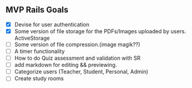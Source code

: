 ## MVP Rails Goals

- [x] Devise for user authentication
- [x] Some version of file storage for the PDFs/Images uploaded by users. ActiveStorage
- [ ] Some version of file compression.(image magik??)
- [ ] A timer functionality
- [ ] How to do Quiz assessment and validation with SR
- [ ] add markdown for editing && previewing.
- [ ] Categorize users (Teacher, Student, Personal, Admin)
- [ ] Create study rooms